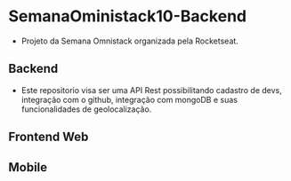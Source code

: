 # SemanaOministack10-Backend

- Projeto da Semana Omnistack organizada pela Rocketseat. 

## Backend

- Este repositorio visa ser uma API Rest possibilitando cadastro de devs, integração com o github, integração com mongoDB e suas funcionalidades de geolocalização.

## Frontend Web

## Mobile